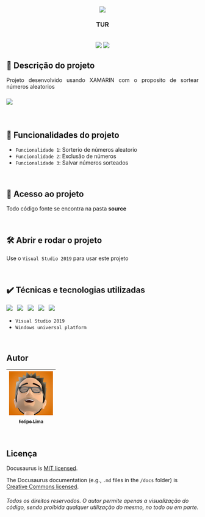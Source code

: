 <h3 align="center"> <img src="https://user-images.githubusercontent.com/20684484/230697325-16b1fb2d-d599-4a49-b5b8-17bf1d86113c.png" width="160px" align="center" ><BR><BR>TUR<BR><BR></h3>

<p align="center">
<img src="https://img.shields.io/badge/STATUS-FINALIZADO-purple">
<img src="https://img.shields.io/badge/PROJECT%20VERSION-1.0.0-purple">
</p>

## 📃 Descrição do projeto

<p align="justify">
 Projeto desenvolvido usando XAMARIN com o proposito de sortear números aleatorios 
</p>


<h3 align="left">
  <img src="https://user-images.githubusercontent.com/20684484/230697271-af04059f-01c1-466f-9f49-94ad4cbe2344.png" width="50%">
</h3>
 
<BR>

## :hammer: Funcionalidades do projeto

- `Funcionalidade 1`: Sorterio de números aleatorio 
- `Funcionalidade 2`: Exclusão de números
- `Funcionalidade 3`: Salvar números sorteados

<BR>
  
## 📁 Acesso ao projeto

Todo código fonte se encontra na pasta **source**

<BR>
  
## 🛠️ Abrir e rodar o projeto

Use o ``Visual Studio 2019`` para usar este projeto


<BR>  
  
## ✔️ Técnicas e tecnologias utilizadas
<p align="justify">
<img width="90" src="https://cdn.jsdelivr.net/gh/devicons/devicon/icons/xamarin/xamarin-original.svg">
&nbsp;&nbsp;<img width="90" src="https://cdn.jsdelivr.net/gh/devicons/devicon/icons/git/git-original.svg">
&nbsp;&nbsp;<img width="90" src="https://cdn.jsdelivr.net/gh/devicons/devicon/icons/visualstudio/visualstudio-plain.svg">
&nbsp;&nbsp;<img width="90" src="https://cdn.jsdelivr.net/gh/devicons/devicon/icons/android/android-original.svg">
&nbsp;&nbsp;<img width="90"  src="https://cdn.jsdelivr.net/gh/devicons/devicon/icons/windows8/windows8-original.svg">
</p>
 
- ``Visual Studio 2019``
- ``Windows universal platform``
 
<BR>  
  
## Autor

| [<img src="https://github.com/felip3fl/felip3fl/blob/main/Material/Nick/nick1.jpg?raw=true" width=115><br><sub>Felipe Lima</sub>](https://github.com/felip3fl) | 
| :---: 
  
<BR>
    
## Licença

Docusaurus is [MIT licensed](./LICENSE).

The Docusaurus documentation (e.g., `.md` files in the `/docs` folder) is [Creative Commons licensed](./LICENSE-docs).
<i><h6>Todos os direitos reservados. O autor permite apenas a visualização do código, sendo proibida qualquer utilização do mesmo, no todo ou em parte.</h6></i>

